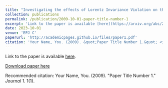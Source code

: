 ```yaml
---
title: "Investigating the effects of Lorentz Invariance Violation on the CP-sensitivities of the Deep Underground Neutrino Experiment"
collection: publications
permalink: /publication/2009-10-01-paper-title-number-1
excerpt: 'Link to the paper is available [here](https://arxiv.org/abs/2302.10456).'
date: 2023-10-01
venue: 'EPJ C'
paperurl: 'http://academicpages.github.io/files/paper1.pdf'
citation: 'Your Name, You. (2009). &quot;Paper Title Number 1.&quot; <i>Journal 1</i>. 1(1).'
---
```


Link to the paper is available [here](https://arxiv.org/abs/2302.10456).

[Download paper here](http://academicpages.github.io/files/paper1.pdf)

Recommended citation: Your Name, You. (2009). "Paper Title Number 1." <i>Journal 1</i>. 1(1).
